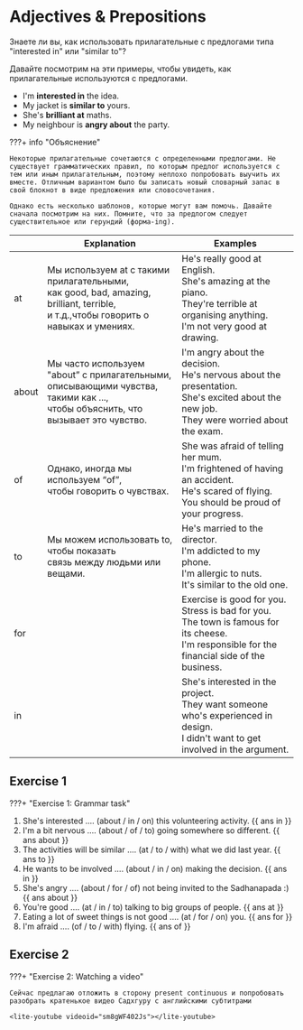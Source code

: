 # Adjectives & Prepositions

Знаете ли вы, как использовать прилагательные с предлогами типа "interested in" или "similar to"?

Давайте посмотрим на эти примеры, чтобы увидеть, как прилагательные используются с предлогами.

-   I'm **interested in** the idea.
-   My jacket is **similar to** yours.
-   She's **brilliant at** maths.
-   My neighbour is **angry about** the party.

???+ info "Объяснение"

    Некоторые прилагательные сочетаются с определенными предлогами. Не существует грамматических правил, по которым предлог используется с тем или иным прилагательным, поэтому неплохо попробовать выучить их вместе. Отличным вариантом было бы записать новый словарный запас в свой блокнот в виде предложения или словосочетания.

    Однако есть несколько шаблонов, которые могут вам помочь. Давайте сначала посмотрим на них. Помните, что за предлогом следует существительное или герундий (форма-ing).

|       | Explanation                                                                                                                             | Examples                                                                                                                                             |
| ----- | --------------------------------------------------------------------------------------------------------------------------------------- | ---------------------------------------------------------------------------------------------------------------------------------------------------- |
| at    | Мы используем at с такими прилагательными, <br>как good, bad, amazing, brilliant, terrible, <br>и т.д.,чтобы говорить о навыках и умениях.  | He's really good at English.<br>She's amazing at the piano.<br>They're terrible at organising anything.<br>I'm not very good at drawing.             |
| about | Мы часто используем "about” с прилагательными, <br>описывающими чувства, такими как ..., <br>чтобы объяснить, что вызывает это чувство. | I'm angry about the decision.<br>He's nervous about the presentation.<br>She's excited about the new job.<br>They were worried about the exam.       |
| of    | Однако, иногда мы используем “of”, <br>чтобы говорить о чувствах.                                                                       | She was afraid of telling her mum.<br>I'm frightened of having an accident.<br>He's scared of flying.<br>You should be proud of your progress.       |
| to    | Мы можем использовать to, чтобы показать <br>связь между людьми или вещами.                                                             | He's married to the director.<br>I'm addicted to my phone.<br>I'm allergic to nuts.<br>It's similar to the old one.                                  |
| for   |                                                                                                                                         | Exercise is good for you.<br>Stress is bad for you.<br>The town is famous for its cheese.<br>I'm responsible for the financial side of the business. |
| in    |                                                                                                                                         | She's interested in the project.<br>They want someone who's experienced in design.<br>I didn't want to get involved in the argument.                 |

## Exercise 1

???+ "Exercise 1: Grammar task"

1. She's interested .... (about / in / on) this volunteering activity. {{ ans in }}
1. I'm a bit nervous .... (about / of / to) going somewhere so different. {{ ans about }}
1. The activities will be similar .... (at / to / with) what we did last year. {{ ans to }}
1. He wants to be involved .... (about / in / on) making the decision. {{ ans in }}
1. She's angry .... (about / for / of) not being invited to the Sadhanapada :) {{ ans about }}
1. You're good .... (at / in / to) talking to big groups of people. {{ ans at }}
1. Eating a lot of sweet things is not good .... (at / for / on) you. {{ ans for }}
1. I'm afraid .... (of / to / with) flying. {{ ans of }}

## Exercise 2

???+ "Exercise 2: Watching a video"

    Сейчас предлагаю отложить в сторону present continuous и попробовать разобрать кратенькое видео Садхгуру с английскими субтитрами

    <lite-youtube videoid="sm8gWF402Js"></lite-youtube>
